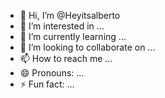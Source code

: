 - 👋 Hi, I’m @Heyitsalberto
- 👀 I’m interested in ...
- 🌱 I’m currently learning ...
- 💞️ I’m looking to collaborate on ...
- 📫 How to reach me ...
- 😄 Pronouns: ...
- ⚡ Fun fact: ...

<!---
Heyitsalberto/Heyitsalberto is a ✨ special ✨ repository because its `README.md` (this file) appears on your GitHub profile.
You can click the Preview link to take a look at your changes.
--->
